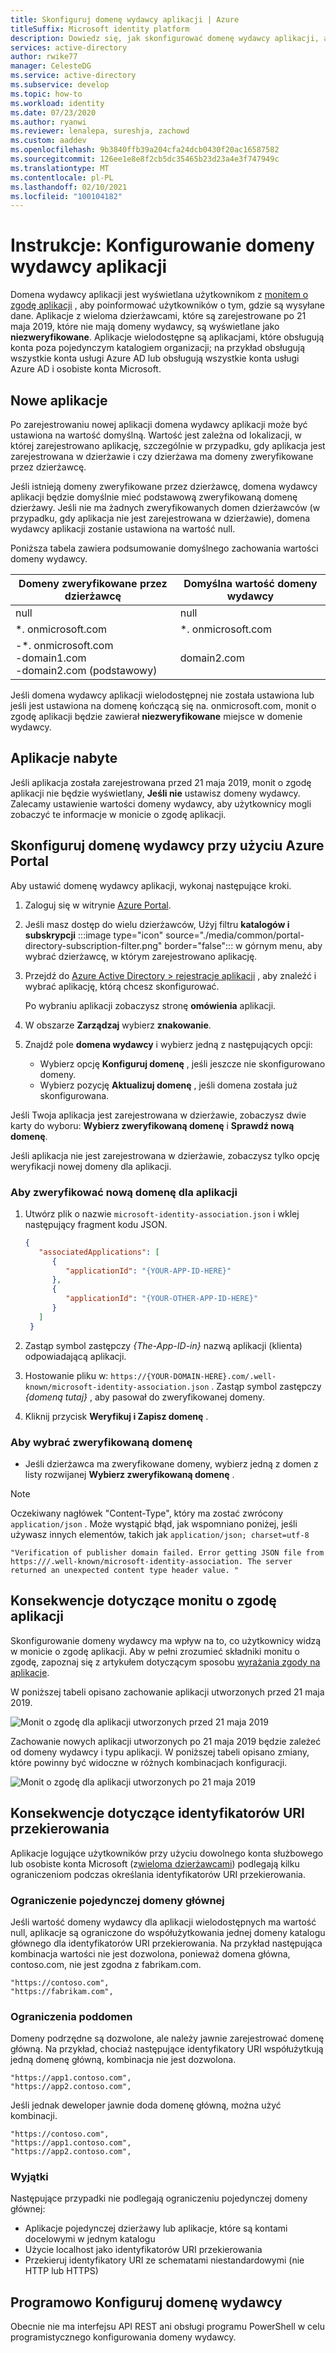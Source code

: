 ```yaml
---
title: Skonfiguruj domenę wydawcy aplikacji | Azure
titleSuffix: Microsoft identity platform
description: Dowiedz się, jak skonfigurować domenę wydawcy aplikacji, aby umożliwić użytkownikom zapoznanie się z informacjami o tym, gdzie są wysyłane.
services: active-directory
author: rwike77
manager: CelesteDG
ms.service: active-directory
ms.subservice: develop
ms.topic: how-to
ms.workload: identity
ms.date: 07/23/2020
ms.author: ryanwi
ms.reviewer: lenalepa, sureshja, zachowd
ms.custom: aaddev
ms.openlocfilehash: 9b3840ffb39a204cfa24dcb0430f20ac16587582
ms.sourcegitcommit: 126ee1e8e8f2cb5dc35465b23d23a4e3f747949c
ms.translationtype: MT
ms.contentlocale: pl-PL
ms.lasthandoff: 02/10/2021
ms.locfileid: "100104182"
---
```

# <a name="how-to-configure-an-applications-publisher-domain"></a>Instrukcje: Konfigurowanie domeny wydawcy aplikacji

Domena wydawcy aplikacji jest wyświetlana użytkownikom z [monitem o zgodę aplikacji](application-consent-experience.md) , aby poinformować użytkowników o tym, gdzie są wysyłane dane. Aplikacje z wieloma dzierżawcami, które są zarejestrowane po 21 maja 2019, które nie mają domeny wydawcy, są wyświetlane jako **niezweryfikowane**. Aplikacje wielodostępne są aplikacjami, które obsługują konta poza pojedynczym katalogiem organizacji; na przykład obsługują wszystkie konta usługi Azure AD lub obsługują wszystkie konta usługi Azure AD i osobiste konta Microsoft.

## <a name="new-applications"></a>Nowe aplikacje

Po zarejestrowaniu nowej aplikacji domena wydawcy aplikacji może być ustawiona na wartość domyślną. Wartość jest zależna od lokalizacji, w której zarejestrowano aplikację, szczególnie w przypadku, gdy aplikacja jest zarejestrowana w dzierżawie i czy dzierżawa ma domeny zweryfikowane przez dzierżawcę.

Jeśli istnieją domeny zweryfikowane przez dzierżawcę, domena wydawcy aplikacji będzie domyślnie mieć podstawową zweryfikowaną domenę dzierżawy. Jeśli nie ma żadnych zweryfikowanych domen dzierżawców (w przypadku, gdy aplikacja nie jest zarejestrowana w dzierżawie), domena wydawcy aplikacji zostanie ustawiona na wartość null.

Poniższa tabela zawiera podsumowanie domyślnego zachowania wartości domeny wydawcy.  

| Domeny zweryfikowane przez dzierżawcę | Domyślna wartość domeny wydawcy |
|-------------------------|----------------------------|
| null | null |
| *. onmicrosoft.com | *. onmicrosoft.com |
| -*. onmicrosoft.com<br/>-domain1.com<br/>-domain2.com (podstawowy) | domain2.com |

Jeśli domena wydawcy aplikacji wielodostępnej nie została ustawiona lub jeśli jest ustawiona na domenę kończącą się na. onmicrosoft.com, monit o zgodę aplikacji będzie zawierał **niezweryfikowane** miejsce w domenie wydawcy.

## <a name="grandfathered-applications"></a>Aplikacje nabyte

Jeśli aplikacja została zarejestrowana przed 21 maja 2019, monit o zgodę aplikacji nie będzie wyświetlany, **Jeśli nie** ustawisz domeny wydawcy. Zalecamy ustawienie wartości domeny wydawcy, aby użytkownicy mogli zobaczyć te informacje w monicie o zgodę aplikacji.

## <a name="configure-publisher-domain-using-the-azure-portal"></a>Skonfiguruj domenę wydawcy przy użyciu Azure Portal

Aby ustawić domenę wydawcy aplikacji, wykonaj następujące kroki.

1. Zaloguj się w witrynie <a href="https://portal.azure.com/" target="_blank">Azure Portal</a>.
1. Jeśli masz dostęp do wielu dzierżawców, Użyj filtru **katalogów i subskrypcji** :::image type="icon" source="./media/common/portal-directory-subscription-filter.png" border="false"::: w górnym menu, aby wybrać dzierżawcę, w którym zarejestrowano aplikację.
1. Przejdź do [Azure Active Directory > rejestracje aplikacji](https://go.microsoft.com/fwlink/?linkid=2083908) , aby znaleźć i wybrać aplikację, którą chcesz skonfigurować.

   Po wybraniu aplikacji zobaczysz stronę **omówienia** aplikacji.
1. W obszarze **Zarządzaj** wybierz **znakowanie**.
1. Znajdź pole **domena wydawcy** i wybierz jedną z następujących opcji:

   - Wybierz opcję **Konfiguruj domenę** , jeśli jeszcze nie skonfigurowano domeny.
   - Wybierz pozycję **Aktualizuj domenę** , jeśli domena została już skonfigurowana.

Jeśli Twoja aplikacja jest zarejestrowana w dzierżawie, zobaczysz dwie karty do wyboru: **Wybierz zweryfikowaną domenę** i **Sprawdź nową domenę**.

Jeśli aplikacja nie jest zarejestrowana w dzierżawie, zobaczysz tylko opcję weryfikacji nowej domeny dla aplikacji.

### <a name="to-verify-a-new-domain-for-your-app"></a>Aby zweryfikować nową domenę dla aplikacji

1. Utwórz plik o nazwie `microsoft-identity-association.json` i wklej następujący fragment kodu JSON.

   ```json
   {
      "associatedApplications": [
         {
            "applicationId": "{YOUR-APP-ID-HERE}"
         },
         {
            "applicationId": "{YOUR-OTHER-APP-ID-HERE}"
         }
      ]
    }
   ```

1. Zastąp symbol zastępczy *{The-App-ID-in}* nazwą aplikacji (klienta) odpowiadającą aplikacji.

1. Hostowanie pliku w: `https://{YOUR-DOMAIN-HERE}.com/.well-known/microsoft-identity-association.json` . Zastąp symbol zastępczy *{domeną tutaj}* , aby pasował do zweryfikowanej domeny.

1. Kliknij przycisk **Weryfikuj i Zapisz domenę** .

### <a name="to-select-a-verified-domain"></a>Aby wybrać zweryfikowaną domenę

- Jeśli dzierżawca ma zweryfikowane domeny, wybierz jedną z domen z listy rozwijanej **Wybierz zweryfikowaną domenę** .

>[!Note]
> Oczekiwany nagłówek "Content-Type", który ma zostać zwrócony `application/json` . Może wystąpić błąd, jak wspomniano poniżej, jeśli używasz innych elementów, takich jak `application/json; charset=utf-8` 
> 
>``` "Verification of publisher domain failed. Error getting JSON file from https:///.well-known/microsoft-identity-association. The server returned an unexpected content type header value. " ```
>

## <a name="implications-on-the-app-consent-prompt"></a>Konsekwencje dotyczące monitu o zgodę aplikacji

Skonfigurowanie domeny wydawcy ma wpływ na to, co użytkownicy widzą w monicie o zgodę aplikacji. Aby w pełni zrozumieć składniki monitu o zgodę, zapoznaj się z artykułem dotyczącym sposobu [wyrażania zgody na aplikacje](application-consent-experience.md).

W poniższej tabeli opisano zachowanie aplikacji utworzonych przed 21 maja 2019.

![Monit o zgodę dla aplikacji utworzonych przed 21 maja 2019](./media/howto-configure-publisher-domain/old-app-behavior-table.png)

Zachowanie nowych aplikacji utworzonych po 21 maja 2019 będzie zależeć od domeny wydawcy i typu aplikacji. W poniższej tabeli opisano zmiany, które powinny być widoczne w różnych kombinacjach konfiguracji.

![Monit o zgodę dla aplikacji utworzonych po 21 maja 2019](./media/howto-configure-publisher-domain/new-app-behavior-table.png)

## <a name="implications-on-redirect-uris"></a>Konsekwencje dotyczące identyfikatorów URI przekierowania

Aplikacje logujące użytkowników przy użyciu dowolnego konta służbowego lub osobiste konta Microsoft (z[wieloma dzierżawcami](single-and-multi-tenant-apps.md)) podlegają kilku ograniczeniom podczas określania identyfikatorów URI przekierowania.

### <a name="single-root-domain-restriction"></a>Ograniczenie pojedynczej domeny głównej

Jeśli wartość domeny wydawcy dla aplikacji wielodostępnych ma wartość null, aplikacje są ograniczone do współużytkowania jednej domeny katalogu głównego dla identyfikatorów URI przekierowania. Na przykład następująca kombinacja wartości nie jest dozwolona, ponieważ domena główna, contoso.com, nie jest zgodna z fabrikam.com.

```
"https://contoso.com",
"https://fabrikam.com",
```

### <a name="subdomain-restrictions"></a>Ograniczenia poddomen

Domeny podrzędne są dozwolone, ale należy jawnie zarejestrować domenę główną. Na przykład, chociaż następujące identyfikatory URI współużytkują jedną domenę główną, kombinacja nie jest dozwolona.

```
"https://app1.contoso.com",
"https://app2.contoso.com",
```

Jeśli jednak deweloper jawnie doda domenę główną, można użyć kombinacji.

```
"https://contoso.com",
"https://app1.contoso.com",
"https://app2.contoso.com",
```

### <a name="exceptions"></a>Wyjątki

Następujące przypadki nie podlegają ograniczeniu pojedynczej domeny głównej:

- Aplikacje pojedynczej dzierżawy lub aplikacje, które są kontami docelowymi w jednym katalogu
- Użycie localhost jako identyfikatorów URI przekierowania
- Przekieruj identyfikatory URI ze schematami niestandardowymi (nie HTTP lub HTTPS)

## <a name="configure-publisher-domain-programmatically"></a>Programowo Konfiguruj domenę wydawcy

Obecnie nie ma interfejsu API REST ani obsługi programu PowerShell w celu programistycznego konfigurowania domeny wydawcy.
